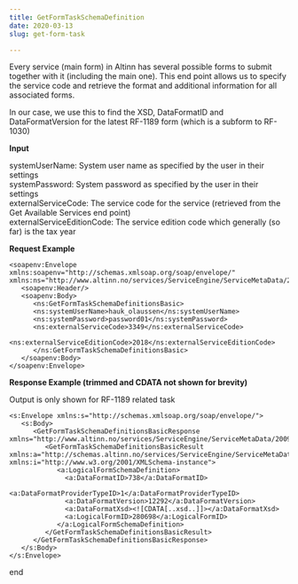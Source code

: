 ```yaml
---
title: GetFormTaskSchemaDefinition
date: 2020-03-13
slug: get-form-task

---
```

Every service (main form) in Altinn has several possible forms to submit together with it (including the main one). This end point allows us to specify the service code and retrieve the format and additional information for all associated forms.

In our case, we use this to find the XSD, DataFormatID and DataFormatVersion for the latest RF-1189 form (which is a subform to RF-1030) 

**Input**

systemUserName: System user name as specified by the user in their settings  
systemPassword: System password as specified by the user in their settings  
externalServiceCode: The service code for the service (retrieved from the Get Available Services end point)  
externalServiceEditionCode: The service edition code which generally (so far) is the tax year

**Request Example**

    <soapenv:Envelope xmlns:soapenv="http://schemas.xmlsoap.org/soap/envelope/" xmlns:ns="http://www.altinn.no/services/ServiceEngine/ServiceMetaData/2009/10">
       <soapenv:Header/>
       <soapenv:Body>
          <ns:GetFormTaskSchemaDefinitionsBasic>
          <ns:systemUserName>hauk_olaussen</ns:systemUserName>
          <ns:systemPassword>password01</ns:systemPassword>
          <ns:externalServiceCode>3349</ns:externalServiceCode>
          <ns:externalServiceEditionCode>2018</ns:externalServiceEditionCode>
          </ns:GetFormTaskSchemaDefinitionsBasic>
       </soapenv:Body>
    </soapenv:Envelope>

**Response Example (trimmed and CDATA not shown for brevity)**

Output is only shown for RF-1189 related task

    <s:Envelope xmlns:s="http://schemas.xmlsoap.org/soap/envelope/">
       <s:Body>
          <GetFormTaskSchemaDefinitionsBasicResponse xmlns="http://www.altinn.no/services/ServiceEngine/ServiceMetaData/2009/10">
             <GetFormTaskSchemaDefinitionsBasicResult xmlns:a="http://schemas.altinn.no/services/ServiceEngine/ServiceMetaData/2009/10" xmlns:i="http://www.w3.org/2001/XMLSchema-instance">
                <a:LogicalFormSchemaDefinition>
                  <a:DataFormatID>738</a:DataFormatID>
                  <a:DataFormatProviderTypeID>1</a:DataFormatProviderTypeID>
                  <a:DataFormatVersion>12292</a:DataFormatVersion>
                  <a:DataFormatXsd><![CDATA[..xsd..]]></a:DataFormatXsd>
                  <a:LogicalFormID>280698</a:LogicalFormID>
                </a:LogicalFormSchemaDefinition>
             </GetFormTaskSchemaDefinitionsBasicResult>
          </GetFormTaskSchemaDefinitionsBasicResponse>
       </s:Body>
    </s:Envelope>

end